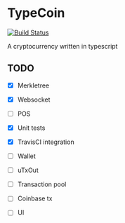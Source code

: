 # TypeCoin

[![Build Status](https://travis-ci.com/SC4RECOIN/TypeCoin.svg?token=d3A7dM8RkmrqdA4Ky1Zy&branch=master)](https://travis-ci.com/SC4RECOIN/TypeCoin)

A cryptocurrency written in typescript

## TODO

- [x] Merkletree
- [x] Websocket
- [ ] POS
- [x] Unit tests
- [x] TravisCI integration
- [ ] Wallet
- [ ] uTxOut
- [ ] Transaction pool
- [ ] Coinbase tx
- [ ] UI
 